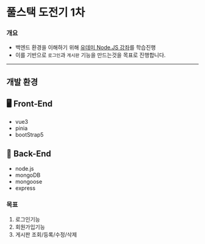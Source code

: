 # 풀스택 도전기 1차 
### 개요
- 백엔드 환경을 이해하기 위해 [유데미 Node.JS 강좌]([url](https://www.udemy.com/course/nodejs-mvc-rest-apis-graphql-deno/))를 학습진행
- 이를 기반으로 `로그인`과 `게시판` 기능을 만드는것을 목표로 진행합니다.

---
## 개발 환경

## 🖥️ Front-End 
- vue3
- pinia
- bootStrap5

## 🛜 Back-End
- node.js
- mongoDB
- mongoose
- express

### 목표
1. 로그인기능
2. 회원가입기능
3. 게시판 조회/등록/수정/삭제
